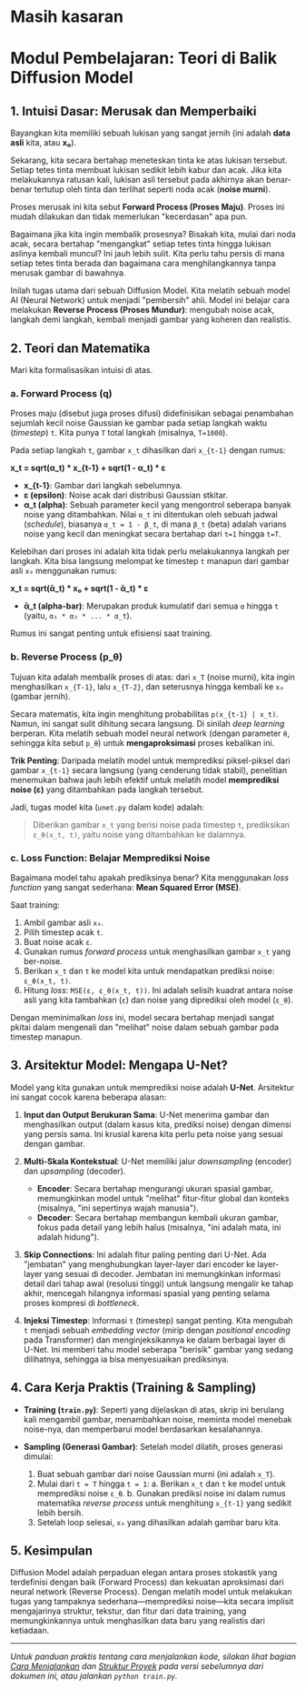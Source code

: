 # Masih kasaran 

# Modul Pembelajaran: Teori di Balik Diffusion Model

## 1. Intuisi Dasar: Merusak dan Memperbaiki

Bayangkan kita memiliki sebuah lukisan yang sangat jernih (ini adalah **data asli** kita, atau **x₀**).

Sekarang, kita secara bertahap meneteskan tinta ke atas lukisan tersebut. Setiap tetes tinta membuat lukisan sedikit lebih kabur dan acak. Jika kita melakukannya ratusan kali, lukisan asli tersebut pada akhirnya akan benar-benar tertutup oleh tinta dan terlihat seperti noda acak (**noise murni**).

Proses merusak ini kita sebut **Forward Process (Proses Maju)**. Proses ini mudah dilakukan dan tidak memerlukan "kecerdasan" apa pun.

Bagaimana jika kita ingin membalik prosesnya? Bisakah kita, mulai dari noda acak, secara bertahap "mengangkat" setiap tetes tinta hingga lukisan aslinya kembali muncul? Ini jauh lebih sulit. Kita perlu tahu persis di mana setiap tetes tinta berada dan bagaimana cara menghilangkannya tanpa merusak gambar di bawahnya.

Inilah tugas utama dari sebuah Diffusion Model. Kita melatih sebuah model AI (Neural Network) untuk menjadi "pembersih" ahli. Model ini belajar cara melakukan **Reverse Process (Proses Mundur)**: mengubah noise acak, langkah demi langkah, kembali menjadi gambar yang koheren dan realistis.

## 2. Teori dan Matematika

Mari kita formalisasikan intuisi di atas.

### a. Forward Process (q)

Proses maju (disebut juga proses difusi) didefinisikan sebagai penambahan sejumlah kecil noise Gaussian ke gambar pada setiap langkah waktu (*timestep*) `t`. Kita punya `T` total langkah (misalnya, `T=1000`).

Pada setiap langkah `t`, gambar `x_t` dihasilkan dari `x_{t-1}` dengan rumus:

**x_t = sqrt(α_t) * x_{t-1} + sqrt(1 - α_t) * ε**

- **x_{t-1}**: Gambar dari langkah sebelumnya.
- **ε (epsilon)**: Noise acak dari distribusi Gaussian stkitar.
- **α_t (alpha)**: Sebuah parameter kecil yang mengontrol seberapa banyak noise yang ditambahkan. Nilai `α_t` ini ditentukan oleh sebuah jadwal (*schedule*), biasanya `α_t = 1 - β_t`, di mana `β_t` (beta) adalah varians noise yang kecil dan meningkat secara bertahap dari `t=1` hingga `t=T`.

Kelebihan dari proses ini adalah kita tidak perlu melakukannya langkah per langkah. Kita bisa langsung melompat ke timestep `t` manapun dari gambar asli `x₀` menggunakan rumus:

**x_t = sqrt(ᾱ_t) * x₀ + sqrt(1 - ᾱ_t) * ε**

- **ᾱ_t (alpha-bar)**: Merupakan produk kumulatif dari semua `α` hingga `t` (yaitu, `α₁ * α₂ * ... * α_t`).

Rumus ini sangat penting untuk efisiensi saat training.

### b. Reverse Process (p_θ)

Tujuan kita adalah membalik proses di atas: dari `x_T` (noise murni), kita ingin menghasilkan `x_{T-1}`, lalu `x_{T-2}`, dan seterusnya hingga kembali ke `x₀` (gambar jernih).

Secara matematis, kita ingin menghitung probabilitas `p(x_{t-1} | x_t)`. Namun, ini sangat sulit dihitung secara langsung. Di sinilah *deep learning* berperan. Kita melatih sebuah model neural network (dengan parameter `θ`, sehingga kita sebut `p_θ`) untuk **mengaproksimasi** proses kebalikan ini.

**Trik Penting**: Daripada melatih model untuk memprediksi piksel-piksel dari gambar `x_{t-1}` secara langsung (yang cenderung tidak stabil), penelitian menemukan bahwa jauh lebih efektif untuk melatih model **memprediksi noise (ε)** yang ditambahkan pada langkah tersebut.

Jadi, tugas model kita (`unet.py` dalam kode) adalah:

> Diberikan gambar `x_t` yang berisi noise pada timestep `t`, prediksikan `ε_θ(x_t, t)`, yaitu noise yang ditambahkan ke dalamnya.

### c. Loss Function: Belajar Memprediksi Noise

Bagaimana model tahu apakah prediksinya benar? Kita menggunakan *loss function* yang sangat sederhana: **Mean Squared Error (MSE)**.

Saat training:
1.  Ambil gambar asli `x₀`.
2.  Pilih timestep acak `t`.
3.  Buat noise acak `ε`.
4.  Gunakan rumus *forward process* untuk menghasilkan gambar `x_t` yang ber-noise.
5.  Berikan `x_t` dan `t` ke model kita untuk mendapatkan prediksi noise: `ε_θ(x_t, t)`.
6.  Hitung *loss*: `MSE(ε, ε_θ(x_t, t))`. Ini adalah selisih kuadrat antara noise asli yang kita tambahkan (`ε`) dan noise yang diprediksi oleh model (`ε_θ`).

Dengan meminimalkan *loss* ini, model secara bertahap menjadi sangat pkitai dalam mengenali dan "melihat" noise dalam sebuah gambar pada timestep manapun.

## 3. Arsitektur Model: Mengapa U-Net?

Model yang kita gunakan untuk memprediksi noise adalah **U-Net**. Arsitektur ini sangat cocok karena beberapa alasan:

1.  **Input dan Output Berukuran Sama**: U-Net menerima gambar dan menghasilkan output (dalam kasus kita, prediksi noise) dengan dimensi yang persis sama. Ini krusial karena kita perlu peta noise yang sesuai dengan gambar.

2.  **Multi-Skala Kontekstual**: U-Net memiliki jalur *downsampling* (encoder) dan *upsampling* (decoder).
    -   **Encoder**: Secara bertahap mengurangi ukuran spasial gambar, memungkinkan model untuk "melihat" fitur-fitur global dan konteks (misalnya, "ini sepertinya wajah manusia").
    -   **Decoder**: Secara bertahap membangun kembali ukuran gambar, fokus pada detail yang lebih halus (misalnya, "ini adalah mata, ini adalah hidung").

3.  **Skip Connections**: Ini adalah fitur paling penting dari U-Net. Ada "jembatan" yang menghubungkan layer-layer dari encoder ke layer-layer yang sesuai di decoder. Jembatan ini memungkinkan informasi detail dari tahap awal (resolusi tinggi) untuk langsung mengalir ke tahap akhir, mencegah hilangnya informasi spasial yang penting selama proses kompresi di *bottleneck*.

4.  **Injeksi Timestep**: Informasi `t` (timestep) sangat penting. Kita mengubah `t` menjadi sebuah *embedding vector* (mirip dengan *positional encoding* pada Transformer) dan menginjeksikannya ke dalam berbagai layer di U-Net. Ini memberi tahu model seberapa "berisik" gambar yang sedang dilihatnya, sehingga ia bisa menyesuaikan prediksinya.

## 4. Cara Kerja Praktis (Training & Sampling)

-   **Training (`train.py`)**: Seperti yang dijelaskan di atas, skrip ini berulang kali mengambil gambar, menambahkan noise, meminta model menebak noise-nya, dan memperbarui model berdasarkan kesalahannya.

-   **Sampling (Generasi Gambar)**: Setelah model dilatih, proses generasi dimulai:
    1.  Buat sebuah gambar dari noise Gaussian murni (ini adalah `x_T`).
    2.  Mulai dari `t = T` hingga `t = 1`:
        a. Berikan `x_t` dan `t` ke model untuk memprediksi noise `ε_θ`.
        b. Gunakan prediksi noise ini dalam rumus matematika *reverse process* untuk menghitung `x_{t-1}` yang sedikit lebih bersih.
    3.  Setelah loop selesai, `x₀` yang dihasilkan adalah gambar baru kita.

## 5. Kesimpulan

Diffusion Model adalah perpaduan elegan antara proses stokastik yang terdefinisi dengan baik (Forward Process) dan kekuatan aproksimasi dari neural network (Reverse Process). Dengan melatih model untuk melakukan tugas yang tampaknya sederhana—memprediksi noise—kita secara implisit mengajarinya struktur, tekstur, dan fitur dari data training, yang memungkinkannya untuk menghasilkan data baru yang realistis dari ketiadaan.

---

*Untuk panduan praktis tentang cara menjalankan kode, silakan lihat bagian [Cara Menjalankan](#5-cara-menjalankan) dan [Struktur Proyek](#3-struktur-proyek) pada versi sebelumnya dari dokumen ini, atau jalankan `python train.py`.*
